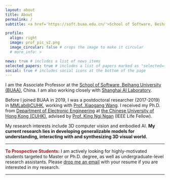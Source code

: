```yaml
---
layout: about
title: About
permalink: /
subtitle: <a href='https://soft.buaa.edu.cn/'>School of Software, Beihang University</a>

profile:
  align: right
  image: prof_pic_v2.png
  image_circular: false # crops the image to make it circular
  # more_info: >

news: true # includes a list of news items
selected_papers: true # includes a list of papers marked as "selected={true}"
social: true # includes social icons at the bottom of the page
---
```



I am the Associate Professor at the [School of Software, Beihang University (BUAA)](http://soft.buaa.edu.cn/), China. I am also working closely with [Shanghai AI Laboratory](https://www.shlab.org.cn/).

Before I joined BUAA in 2019, I was a postdoctoral researcher (2017-2019) in [MMLab@CUHK](https://mmlab.ie.cuhk.edu.hk/), working with [Prof. Xiaogang Wang](http://www.ee.cuhk.edu.hk/~xgwang/). I received my Ph.D. from [Department of Electronic Engineering](http://www.ee.cuhk.edu.hk/en-gb/) at [the Chinese University of Hong Kong (CUHK)](https://www.cuhk.edu.hk/english/index.html), advised by [Prof. King Ngi Ngan](http://www.ee.cuhk.edu.hk/~knngan/) (IEEE Life Fellow).

My research interests include 3D computer vision and embodied AI. **My current research lies in developing generalizable models for understanding, interacting with and synthesizing 3D visual world.**

<!-- - **Perception**: How to robustly perceive semantics and geometries in the wild?
- **Reasoning**: How to perform transparent and trustworthy reasoning for language-grounded tasks?
- **Synthesis**: How to synthesize high-fidelity 2D/3D contents controlled by cross-modal guidance? -->

---
<i class="fa-solid fa-thumbtack" style="color:#b71c1c"></i><b style="color:#b71c1c"> To Prospective Students:</b> I am actively looking for highly-motivated students targeted to Master or Ph.D. degree, as well as undergraduate-level research assistants. Please [drop me an email](mailto:lsheng@buaa.edu.cn) with your resume if you are interested in my research.

---

<!-- <i class="fa-solid fa-search"></i> **Lu Sheng** refers to **盛律** [(How to pronounce it?)](https://translate.google.com/?hl=en%26tab=TT#zh-CN/zh-CN/%E7%9B%9B%E5%BE%8B) in Chinese characters, while **律** may also be rendered as **Lü**, **Lv** or **Lyu** in English in different circumstances. -->

<!-- 
Write your biography here. Tell the world about yourself. Link to your favorite [subreddit](http://reddit.com). You can put a picture in, too. The code is already in, just name your picture `prof_pic.jpg` and put it in the `img/` folder.

Put your address / P.O. box / other info right below your picture. You can also disable any of these elements by editing `profile` property of the YAML header of your `_pages/about.md`. Edit `_bibliography/papers.bib` and Jekyll will render your [publications page](/al-folio/publications/) automatically.

Link to your social media connections, too. This theme is set up to use [Font Awesome icons](https://fontawesome.com/) and [Academicons](https://jpswalsh.github.io/academicons/), like the ones below. Add your Facebook, Twitter, LinkedIn, Google Scholar, or just disable all of them. -->